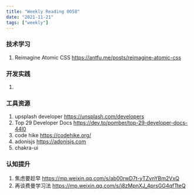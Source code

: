 ```yaml
---
title: "Weekly Reading 0058"
date: "2021-11-21"
tags: ["weekly"]
---
```


### 技术学习
1. Reimagine Atomic CSS https://antfu.me/posts/reimagine-atomic-css

### 开发实践
1. 

### 工具资源
1. upsplash developer https://unsplash.com/developers
2. Top 29 Developer Docs https://dev.to/pomber/top-29-developer-docs-44l0
3. code hike https://codehike.org/
4. adonisjs https://adonisjs.com
5. chakra-ui 

### 认知提升
1. 焦虑要趁早 https://mp.weixin.qq.com/s/ab00rwD7t-yTZvnYBm2VxQ
2. 再谈费曼学习法 https://mp.weixin.qq.com/s/j8zMpnXJ_4prsGG4qfTteQ